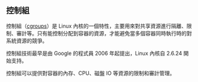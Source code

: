 ## 控制組

控制組（[cgroups](http://en.wikipedia.org/wiki/Cgroups)）是 Linux 內核的一個特性，主要用來對共享資源進行隔離、限制、審計等。只有能控制分配到容器的資源，才能避免當多個容器同時執行時的對系統資源的競爭。

控制組技術最早是由 Google 的程式員 2006 年起提出，Linux 內核自 2.6.24 開始支持。

控制組可以提供對容器的內存、CPU、磁盤 IO 等資源的限制和審計管理。


